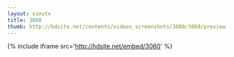 ```yaml
---
layout: sieutv
title: 3060
thumb: http://hdsite.net/contents/videos_screenshots/3000/3060/preview_360p.mp4.jpg
---
```

{% include iframe src='http://hdsite.net/embed/3060' %}
 
